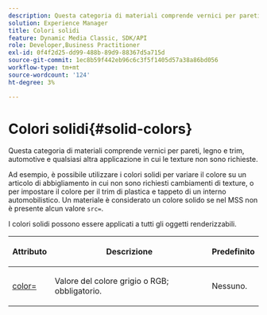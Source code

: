 ```yaml
---
description: Questa categoria di materiali comprende vernici per pareti, legno e trim, automotive e qualsiasi altra applicazione in cui le texture non sono richieste.
solution: Experience Manager
title: Colori solidi
feature: Dynamic Media Classic, SDK/API
role: Developer,Business Practitioner
exl-id: 0f4f2d25-dd99-488b-89d9-88367d5a715d
source-git-commit: 1ec8b59f442eb96c6c3f5f1405d57a38a86bd056
workflow-type: tm+mt
source-wordcount: '124'
ht-degree: 3%

---
```


# Colori solidi{#solid-colors}

Questa categoria di materiali comprende vernici per pareti, legno e trim, automotive e qualsiasi altra applicazione in cui le texture non sono richieste.

Ad esempio, è possibile utilizzare i colori solidi per variare il colore su un articolo di abbigliamento in cui non sono richiesti cambiamenti di texture, o per impostare il colore per il trim di plastica e tappeto di un interno automobilistico. Un materiale è considerato un colore solido se nel MSS non è presente alcun valore `src=`.

I colori solidi possono essere applicati a tutti gli oggetti renderizzabili.

<table id="table_9245240311A44659A74C7A5EDD7D1503"> 
 <thead> 
  <tr> 
   <th colname="col1" class="entry"> <p>Attributo </p> </th> 
   <th colname="col2" class="entry"> <p>Descrizione </p> </th> 
   <th colname="col3" class="entry"> <p>Predefinito </p> </th> 
  </tr> 
 </thead>
 <tbody> 
  <tr> 
   <td colname="col1"> <p> <a href="../../../../../../ir-api/http-protocol/image-rendering-api-ref/c-ir-http-protocol-ref/c-ir-http-protocol-command-reference/r-ir-http-color.md#reference-ea3cba9edfe94dbab86d8f123a9ed0aa" type="reference" format="dita" scope="local"> <span class="codeph"> color=  </span> </a> </p> </td> 
   <td colname="col2"> <p> Valore del colore grigio o RGB; obbligatorio. </p> </td> 
   <td colname="col3"> <p>Nessuno. </p> </td> 
  </tr> 
 </tbody> 
</table>
